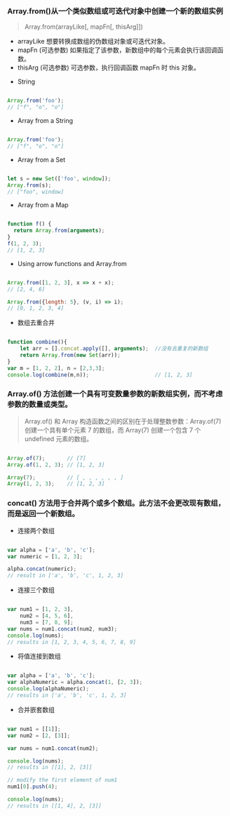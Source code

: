 
### Array.from()从一个类似数组或可迭代对象中创建一个新的数组实例

> Array.from(arrayLike[, mapFn[, thisArg]])

- arrayLike 想要转换成数组的伪数组对象或可迭代对象。
- mapFn (可选参数) 如果指定了该参数，新数组中的每个元素会执行该回调函数。
- thisArg (可选参数) 可选参数，执行回调函数 mapFn 时 this 对象。

* String

``` javascript

Array.from('foo');
// ["f", "o", "o"]

```

* Array from a String

``` javascript

Array.from('foo');
// ["f", "o", "o"]

```


* Array from a Set

``` javascript

let s = new Set(['foo', window]);
Array.from(s);
// ["foo", window]

```


* Array from a Map

``` javascript

function f() {
  return Array.from(arguments);
}
f(1, 2, 3);
// [1, 2, 3]

```

* Using arrow functions and Array.from

``` javascript

Array.from([1, 2, 3], x => x + x);      
// [2, 4, 6]

Array.from({length: 5}, (v, i) => i);
// [0, 1, 2, 3, 4]

```


* 数组去重合并

``` javascript

function combine(){
    let arr = [].concat.apply([], arguments);  //没有去重复的新数组
    return Array.from(new Set(arr));
}
var m = [1, 2, 2], n = [2,3,3];
console.log(combine(m,n));                     // [1, 2, 3]

```


### Array.of() 方法创建一个具有可变数量参数的新数组实例，而不考虑参数的数量或类型。

> Array.of() 和 Array 构造函数之间的区别在于处理整数参数：Array.of(7) 创建一个具有单个元素 7 的数组，而 Array(7) 创建一个包含 7 个 undefined 元素的数组。

``` javascript

Array.of(7);       // [7]
Array.of(1, 2, 3); // [1, 2, 3]

Array(7);          // [ , , , , , , ]
Array(1, 2, 3);    // [1, 2, 3]

```



### concat() 方法用于合并两个或多个数组。此方法不会更改现有数组，而是返回一个新数组。

* 连接两个数组

``` javascript

var alpha = ['a', 'b', 'c'];
var numeric = [1, 2, 3];

alpha.concat(numeric);
// result in ['a', 'b', 'c', 1, 2, 3]

```


* 连接三个数组

``` javascript

var num1 = [1, 2, 3],
    num2 = [4, 5, 6],
    num3 = [7, 8, 9];
var nums = num1.concat(num2, num3);
console.log(nums);
// results in [1, 2, 3, 4, 5, 6, 7, 8, 9]

```


* 将值连接到数组

``` javascript

var alpha = ['a', 'b', 'c'];
var alphaNumeric = alpha.concat(1, [2, 3]);
console.log(alphaNumeric);
// results in ['a', 'b', 'c', 1, 2, 3]

```


* 合并嵌套数组

``` javascript

var num1 = [[1]];
var num2 = [2, [3]];

var nums = num1.concat(num2);

console.log(nums);
// results in [[1], 2, [3]]

// modify the first element of num1
num1[0].push(4);

console.log(nums);
// results in [[1, 4], 2, [3]]

```
